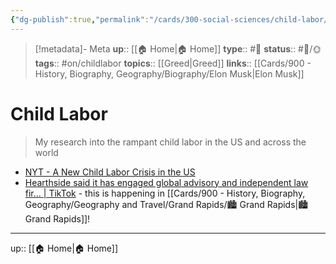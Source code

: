 ```yaml
---
{"dg-publish":true,"permalink":"/cards/300-social-sciences/child-labor/","title":"Child Labor"}
---
```


> [!metadata]- Meta
> **up**:: [[🏠 Home\|🏠 Home]]
> **type**:: #📝 
> **status**:: #📝/🌞
> **tags**::  #on/childlabor
> **topics**:: [[Greed\|Greed]]
> **links**:: [[Cards/900 - History, Biography, Geography/Biography/Elon Musk\|Elon Musk]]


# Child Labor

> My research into the rampant child labor in the US and across the world 

- [NYT - A New Child Labor Crisis in the US](https://pca.st/episode/451dc695-238a-4de1-8471-ae9079ce347b)
- [Hearthside said it has engaged global advisory and independent law fir... | TikTok](https://www.tiktok.com/t/ZTRWnD6qs/) - this is happening in [[Cards/900 - History, Biography, Geography/Geography and Travel/Grand Rapids/🏙️ Grand Rapids\|🏙️ Grand Rapids]]!

---
up:: [[🏠 Home\|🏠 Home]]

